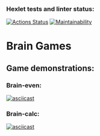 ### Hexlet tests and linter status:
[![Actions Status](https://github.com/AlexanderUridin/python-project-49/actions/workflows/hexlet-check.yml/badge.svg)](https://github.com/AlexanderUridin/python-project-49/actions)
[![Maintainability](https://api.codeclimate.com/v1/badges/c66a3383368b8cc29076/maintainability)](https://codeclimate.com/github/AlexanderUridin/python-project-49/maintainability)

# Brain Games

## Game demonstrations:

### Brain-even:

[![asciicast](https://asciinema.org/a/teaaXe6w8Q1Hyt2OZfv4JPvxI.svg)](https://asciinema.org/a/teaaXe6w8Q1Hyt2OZfv4JPvxI)

### Brain-calc:

[![asciicast](https://asciinema.org/a/Oa8NvN7dRnEa6ZjcAKjeqAscL.svg)](https://asciinema.org/a/Oa8NvN7dRnEa6ZjcAKjeqAscL)
